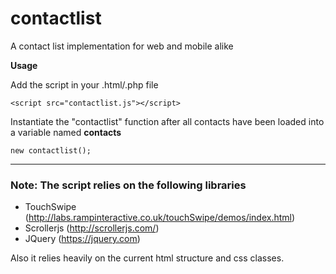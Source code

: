 # contactlist
A contact list implementation for web and mobile alike

<strong>Usage</strong>

Add the script in your .html/.php file

```
<script src="contactlist.js"></script>
```

Instantiate the "contactlist" function after all contacts have been loaded into a variable named <strong>contacts</strong>

```
new contactlist();
```

<hr>

### Note: The script relies on the following libraries
* TouchSwipe (http://labs.rampinteractive.co.uk/touchSwipe/demos/index.html)
* Scrollerjs (http://scrollerjs.com/)
* JQuery (https://jquery.com)

Also it relies heavily on the current html structure and css classes.